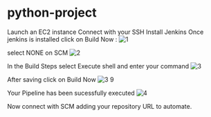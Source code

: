 # python-project
Launch an EC2 instance
Connect with your SSH
Install Jenkins
Once jenkins is installed click on Build Now :
![1](https://github.com/haarrrsssshhhhh/python-project/assets/123166741/8cc88e0d-cbc2-462a-8e20-66d378e02589)

select NONE on SCM
![2](https://github.com/haarrrsssshhhhh/python-project/assets/123166741/46622bb8-bfdf-45b9-9d28-b3e5c2099c62)

In the Build Steps select Execute shell and enter your command
![3](https://github.com/haarrrsssshhhhh/python-project/assets/123166741/00fe935a-7ef4-4926-bfe1-842116481c33)

After saving click on Build Now
![3 9](https://github.com/haarrrsssshhhhh/python-project/assets/123166741/ca54dd14-cda4-4c4d-92d1-c4f110c5c2ec)

Your Pipeline has been sucessfully executed
![4](https://github.com/haarrrsssshhhhh/python-project/assets/123166741/1c649a5e-b00e-405c-ba91-6f39065106cf)

 Now connect with SCM adding your repository URL to automate.
